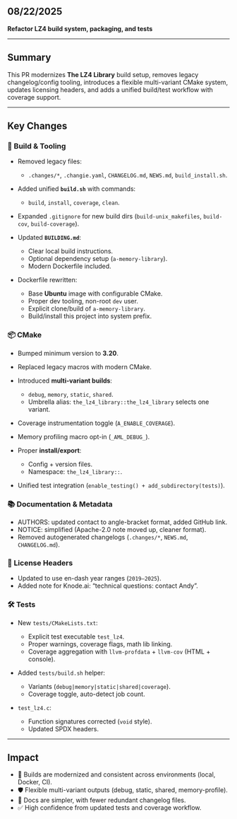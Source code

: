 ## 08/22/2025

**Refactor LZ4 build system, packaging, and tests**

---

## Summary

This PR modernizes **The LZ4 Library** build setup, removes legacy changelog/config tooling, introduces a flexible multi-variant CMake system, updates licensing headers, and adds a unified build/test workflow with coverage support.

---

## Key Changes

### 🔧 Build & Tooling

* Removed legacy files:

    * `.changes/*`, `.changie.yaml`, `CHANGELOG.md`, `NEWS.md`, `build_install.sh`.
* Added unified **`build.sh`** with commands:

    * `build`, `install`, `coverage`, `clean`.
* Expanded `.gitignore` for new build dirs (`build-unix_makefiles`, `build-cov`, `build-coverage`).
* Updated **`BUILDING.md`**:

    * Clear local build instructions.
    * Optional dependency setup (`a-memory-library`).
    * Modern Dockerfile included.
* Dockerfile rewritten:

    * Base **Ubuntu** image with configurable CMake.
    * Proper dev tooling, non-root `dev` user.
    * Explicit clone/build of `a-memory-library`.
    * Build/install this project into system prefix.

### 📦 CMake

* Bumped minimum version to **3.20**.
* Replaced legacy macros with modern CMake.
* Introduced **multi-variant builds**:

    * `debug`, `memory`, `static`, `shared`.
    * Umbrella alias: `the_lz4_library::the_lz4_library` selects one variant.
* Coverage instrumentation toggle (`A_ENABLE_COVERAGE`).
* Memory profiling macro opt-in (`_AML_DEBUG_`).
* Proper **install/export**:

    * Config + version files.
    * Namespace: `the_lz4_library::`.
* Unified test integration (`enable_testing() + add_subdirectory(tests)`).

### 📚 Documentation & Metadata

* AUTHORS: updated contact to angle-bracket format, added GitHub link.
* NOTICE: simplified (Apache-2.0 note moved up, cleaner format).
* Removed autogenerated changelogs (`.changes/*`, `NEWS.md`, `CHANGELOG.md`).

### 📝 License Headers

* Updated to use en-dash year ranges (`2019–2025`).
* Added note for Knode.ai: “technical questions: contact Andy”.

### 🛠️ Tests

* New `tests/CMakeLists.txt`:

    * Explicit test executable `test_lz4`.
    * Proper warnings, coverage flags, math lib linking.
    * Coverage aggregation with `llvm-profdata` + `llvm-cov` (HTML + console).
* Added `tests/build.sh` helper:

    * Variants (`debug|memory|static|shared|coverage`).
    * Coverage toggle, auto-detect job count.
* `test_lz4.c`:

    * Function signatures corrected (`void` style).
    * Updated SPDX headers.

---

## Impact

* 🚀 Builds are modernized and consistent across environments (local, Docker, CI).
* 🛡️ Flexible multi-variant outputs (debug, static, shared, memory-profile).
* 📖 Docs are simpler, with fewer redundant changelog files.
* ✅ High confidence from updated tests and coverage workflow.
